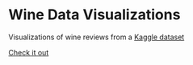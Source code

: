 # Wine Data Visualizations

Visualizations of wine reviews from a [Kaggle dataset](https://www.kaggle.com/zynicide/wine-reviews)

[Check it out](http://stevejoachim.github.io/wine-data-viz)
